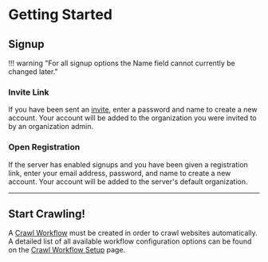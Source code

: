# Getting Started

## Signup

!!! warning "For all signup options the Name field cannot currently be changed later."

### Invite Link

If you have been sent an [invite](org-settings#members), enter a password and name to create a new account. Your account will be added to the organization you were invited to by an organization admin.

### Open Registration

If the server has enabled signups and you have been given a registration link, enter your email address, password, and name to create a new account. Your account will be added to the server's default organization.

---

## Start Crawling!

A [Crawl Workflow](crawl-workflows) must be created in order to crawl websites automatically. A detailed list of all available workflow configuration options can be found on the [Crawl Workflow Setup](workflow-setup) page.
